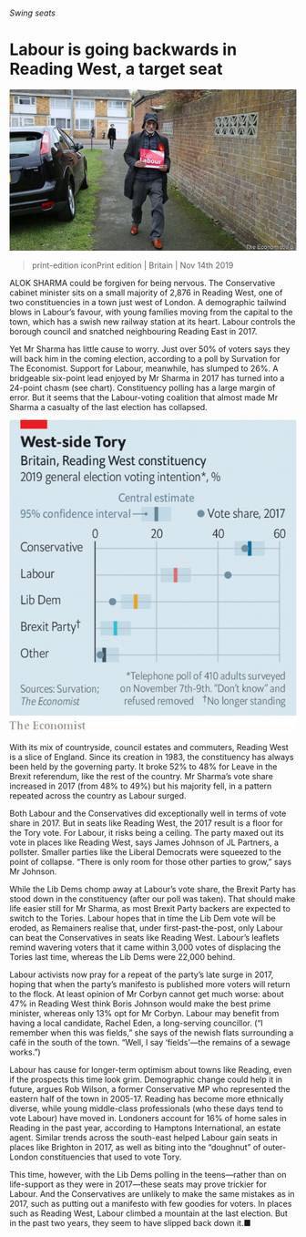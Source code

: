 ###### Swing seats

# Labour is going backwards in Reading West, a target seat 

![image](images/20191116_BRP004_0.jpg) 

> print-edition iconPrint edition | Britain | Nov 14th 2019 

ALOK SHARMA could be forgiven for being nervous. The Conservative cabinet minister sits on a small majority of 2,876 in Reading West, one of two constituencies in a town just west of London. A demographic tailwind blows in Labour’s favour, with young families moving from the capital to the town, which has a swish new railway station at its heart. Labour controls the borough council and snatched neighbouring Reading East in 2017. 

Yet Mr Sharma has little cause to worry. Just over 50% of voters says they will back him in the coming election, according to a poll by Survation for The Economist. Support for Labour, meanwhile, has slumped to 26%. A bridgeable six-point lead enjoyed by Mr Sharma in 2017 has turned into a 24-point chasm (see chart). Constituency polling has a large margin of error. But it seems that the Labour-voting coalition that almost made Mr Sharma a casualty of the last election has collapsed. 

![image](images/20191116_BRC912.png) 

With its mix of countryside, council estates and commuters, Reading West is a slice of England. Since its creation in 1983, the constituency has always been held by the governing party. It broke 52% to 48% for Leave in the Brexit referendum, like the rest of the country. Mr Sharma’s vote share increased in 2017 (from 48% to 49%) but his majority fell, in a pattern repeated across the country as Labour surged. 

Both Labour and the Conservatives did exceptionally well in terms of vote share in 2017. But in seats like Reading West, the 2017 result is a floor for the Tory vote. For Labour, it risks being a ceiling. The party maxed out its vote in places like Reading West, says James Johnson of JL Partners, a pollster. Smaller parties like the Liberal Democrats were squeezed to the point of collapse. “There is only room for those other parties to grow,” says Mr Johnson. 

While the Lib Dems chomp away at Labour’s vote share, the Brexit Party has stood down in the constituency (after our poll was taken). That should make life easier still for Mr Sharma, as most Brexit Party backers are expected to switch to the Tories. Labour hopes that in time the Lib Dem vote will be eroded, as Remainers realise that, under first-past-the-post, only Labour can beat the Conservatives in seats like Reading West. Labour’s leaflets remind wavering voters that it came within 3,000 votes of displacing the Tories last time, whereas the Lib Dems were 22,000 behind. 

Labour activists now pray for a repeat of the party’s late surge in 2017, hoping that when the party’s manifesto is published more voters will return to the flock. At least opinion of Mr Corbyn cannot get much worse: about 47% in Reading West think Boris Johnson would make the best prime minister, whereas only 13% opt for Mr Corbyn. Labour may benefit from having a local candidate, Rachel Eden, a long-serving councillor. (“I remember when this was fields,” she says of the newish flats surrounding a café in the south of the town. “Well, I say ‘fields’—the remains of a sewage works.”) 

Labour has cause for longer-term optimism about towns like Reading, even if the prospects this time look grim. Demographic change could help it in future, argues Rob Wilson, a former Conservative MP who represented the eastern half of the town in 2005-17. Reading has become more ethnically diverse, while young middle-class professionals (who these days tend to vote Labour) have moved in. Londoners account for 16% of home sales in Reading in the past year, according to Hamptons International, an estate agent. Similar trends across the south-east helped Labour gain seats in places like Brighton in 2017, as well as biting into the “doughnut” of outer-London constituencies that used to vote Tory. 

This time, however, with the Lib Dems polling in the teens—rather than on life-support as they were in 2017—these seats may prove trickier for Labour. And the Conservatives are unlikely to make the same mistakes as in 2017, such as putting out a manifesto with few goodies for voters. In places such as Reading West, Labour climbed a mountain at the last election. But in the past two years, they seem to have slipped back down it.■ 

